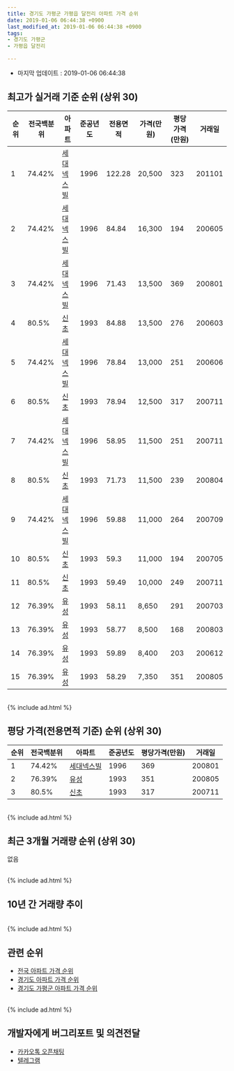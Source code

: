 ```yaml
---
title: 경기도 가평군 가평읍 달전리 아파트 가격 순위
date: 2019-01-06 06:44:38 +0900
last_modified_at: 2019-01-06 06:44:38 +0900
tags:
- 경기도 가평군
- 가평읍 달전리

---
```


* 마지막 업데이트 : 2019-01-06 06:44:38

## 최고가 실거래 기준 순위 (상위 30)


|순위|전국백분위|아파트|준공년도|전용면적|가격(만원)|평당가격(만원)|거래일|
|---|---|---|---|---|---|---|---|
|1|74.42%|[세대넥스빌](https://search.naver.com/search.naver?query=%EA%B2%BD%EA%B8%B0%EB%8F%84+%EA%B0%80%ED%8F%89%EA%B5%B0+%EA%B0%80%ED%8F%89%EC%9D%8D+%EB%8B%AC%EC%A0%84%EB%A6%AC+%EC%84%B8%EB%8C%80%EB%84%A5%EC%8A%A4%EB%B9%8C)|1996|122.28|20,500|323|201101|
|2|74.42%|[세대넥스빌](https://search.naver.com/search.naver?query=%EA%B2%BD%EA%B8%B0%EB%8F%84+%EA%B0%80%ED%8F%89%EA%B5%B0+%EA%B0%80%ED%8F%89%EC%9D%8D+%EB%8B%AC%EC%A0%84%EB%A6%AC+%EC%84%B8%EB%8C%80%EB%84%A5%EC%8A%A4%EB%B9%8C)|1996|84.84|16,300|194|200605|
|3|74.42%|[세대넥스빌](https://search.naver.com/search.naver?query=%EA%B2%BD%EA%B8%B0%EB%8F%84+%EA%B0%80%ED%8F%89%EA%B5%B0+%EA%B0%80%ED%8F%89%EC%9D%8D+%EB%8B%AC%EC%A0%84%EB%A6%AC+%EC%84%B8%EB%8C%80%EB%84%A5%EC%8A%A4%EB%B9%8C)|1996|71.43|13,500|369|200801|
|4|80.5%|[신초](https://search.naver.com/search.naver?query=%EA%B2%BD%EA%B8%B0%EB%8F%84+%EA%B0%80%ED%8F%89%EA%B5%B0+%EA%B0%80%ED%8F%89%EC%9D%8D+%EB%8B%AC%EC%A0%84%EB%A6%AC+%EC%8B%A0%EC%B4%88)|1993|84.88|13,500|276|200603|
|5|74.42%|[세대넥스빌](https://search.naver.com/search.naver?query=%EA%B2%BD%EA%B8%B0%EB%8F%84+%EA%B0%80%ED%8F%89%EA%B5%B0+%EA%B0%80%ED%8F%89%EC%9D%8D+%EB%8B%AC%EC%A0%84%EB%A6%AC+%EC%84%B8%EB%8C%80%EB%84%A5%EC%8A%A4%EB%B9%8C)|1996|78.84|13,000|251|200606|
|6|80.5%|[신초](https://search.naver.com/search.naver?query=%EA%B2%BD%EA%B8%B0%EB%8F%84+%EA%B0%80%ED%8F%89%EA%B5%B0+%EA%B0%80%ED%8F%89%EC%9D%8D+%EB%8B%AC%EC%A0%84%EB%A6%AC+%EC%8B%A0%EC%B4%88)|1993|78.94|12,500|317|200711|
|7|74.42%|[세대넥스빌](https://search.naver.com/search.naver?query=%EA%B2%BD%EA%B8%B0%EB%8F%84+%EA%B0%80%ED%8F%89%EA%B5%B0+%EA%B0%80%ED%8F%89%EC%9D%8D+%EB%8B%AC%EC%A0%84%EB%A6%AC+%EC%84%B8%EB%8C%80%EB%84%A5%EC%8A%A4%EB%B9%8C)|1996|58.95|11,500|251|200711|
|8|80.5%|[신초](https://search.naver.com/search.naver?query=%EA%B2%BD%EA%B8%B0%EB%8F%84+%EA%B0%80%ED%8F%89%EA%B5%B0+%EA%B0%80%ED%8F%89%EC%9D%8D+%EB%8B%AC%EC%A0%84%EB%A6%AC+%EC%8B%A0%EC%B4%88)|1993|71.73|11,500|239|200804|
|9|74.42%|[세대넥스빌](https://search.naver.com/search.naver?query=%EA%B2%BD%EA%B8%B0%EB%8F%84+%EA%B0%80%ED%8F%89%EA%B5%B0+%EA%B0%80%ED%8F%89%EC%9D%8D+%EB%8B%AC%EC%A0%84%EB%A6%AC+%EC%84%B8%EB%8C%80%EB%84%A5%EC%8A%A4%EB%B9%8C)|1996|59.88|11,000|264|200709|
|10|80.5%|[신초](https://search.naver.com/search.naver?query=%EA%B2%BD%EA%B8%B0%EB%8F%84+%EA%B0%80%ED%8F%89%EA%B5%B0+%EA%B0%80%ED%8F%89%EC%9D%8D+%EB%8B%AC%EC%A0%84%EB%A6%AC+%EC%8B%A0%EC%B4%88)|1993|59.3|11,000|194|200705|
|11|80.5%|[신초](https://search.naver.com/search.naver?query=%EA%B2%BD%EA%B8%B0%EB%8F%84+%EA%B0%80%ED%8F%89%EA%B5%B0+%EA%B0%80%ED%8F%89%EC%9D%8D+%EB%8B%AC%EC%A0%84%EB%A6%AC+%EC%8B%A0%EC%B4%88)|1993|59.49|10,000|249|200711|
|12|76.39%|[유성](https://search.naver.com/search.naver?query=%EA%B2%BD%EA%B8%B0%EB%8F%84+%EA%B0%80%ED%8F%89%EA%B5%B0+%EA%B0%80%ED%8F%89%EC%9D%8D+%EB%8B%AC%EC%A0%84%EB%A6%AC+%EC%9C%A0%EC%84%B1)|1993|58.11|8,650|291|200703|
|13|76.39%|[유성](https://search.naver.com/search.naver?query=%EA%B2%BD%EA%B8%B0%EB%8F%84+%EA%B0%80%ED%8F%89%EA%B5%B0+%EA%B0%80%ED%8F%89%EC%9D%8D+%EB%8B%AC%EC%A0%84%EB%A6%AC+%EC%9C%A0%EC%84%B1)|1993|58.77|8,500|168|200803|
|14|76.39%|[유성](https://search.naver.com/search.naver?query=%EA%B2%BD%EA%B8%B0%EB%8F%84+%EA%B0%80%ED%8F%89%EA%B5%B0+%EA%B0%80%ED%8F%89%EC%9D%8D+%EB%8B%AC%EC%A0%84%EB%A6%AC+%EC%9C%A0%EC%84%B1)|1993|59.89|8,400|203|200612|
|15|76.39%|[유성](https://search.naver.com/search.naver?query=%EA%B2%BD%EA%B8%B0%EB%8F%84+%EA%B0%80%ED%8F%89%EA%B5%B0+%EA%B0%80%ED%8F%89%EC%9D%8D+%EB%8B%AC%EC%A0%84%EB%A6%AC+%EC%9C%A0%EC%84%B1)|1993|58.29|7,350|351|200805|


<br>
{% include ad.html %}
<br>

## 평당 가격(전용면적 기준) 순위 (상위 30)


|순위|전국백분위|아파트|준공년도|평당가격(만원)|거래일|
|---|---|---|---|---|---|
|1|74.42%|[세대넥스빌](https://search.naver.com/search.naver?query=%EA%B2%BD%EA%B8%B0%EB%8F%84+%EA%B0%80%ED%8F%89%EA%B5%B0+%EA%B0%80%ED%8F%89%EC%9D%8D+%EB%8B%AC%EC%A0%84%EB%A6%AC+%EC%84%B8%EB%8C%80%EB%84%A5%EC%8A%A4%EB%B9%8C)|1996|369|200801|
|2|76.39%|[유성](https://search.naver.com/search.naver?query=%EA%B2%BD%EA%B8%B0%EB%8F%84+%EA%B0%80%ED%8F%89%EA%B5%B0+%EA%B0%80%ED%8F%89%EC%9D%8D+%EB%8B%AC%EC%A0%84%EB%A6%AC+%EC%9C%A0%EC%84%B1)|1993|351|200805|
|3|80.5%|[신초](https://search.naver.com/search.naver?query=%EA%B2%BD%EA%B8%B0%EB%8F%84+%EA%B0%80%ED%8F%89%EA%B5%B0+%EA%B0%80%ED%8F%89%EC%9D%8D+%EB%8B%AC%EC%A0%84%EB%A6%AC+%EC%8B%A0%EC%B4%88)|1993|317|200711|


<br>
{% include ad.html %}
<br>

## 최근 3개월 거래량 순위 (상위 30)

없음

<br>
{% include ad.html %}
<br>

## 10년 간 거래량 추이


<div style="width:100%;">
    <canvas id="deal_progress" height="250"></canvas>
</div>

<script>
new Chart(document.getElementById("deal_progress"), {
    type: 'line',
    data: {
        labels: ['200901','200902','200903','200904','200905','200906','200907','200908','200909','200910','200911','200912','201001','201002','201003','201004','201005','201006','201007','201008','201009','201010','201011','201012','201101','201102','201103','201104','201105','201106','201107','201108','201109','201110','201111','201112','201201','201202','201203','201204','201205','201206','201207','201208','201209','201210','201211','201212','201301','201302','201303','201304','201305','201306','201307','201308','201309','201310','201311','201312','201401','201402','201403','201404','201405','201406','201407','201408','201409','201410','201411','201412','201501','201502','201503','201504','201505','201506','201507','201508','201509','201510','201511','201512','201601','201602','201603','201604','201605','201606','201607','201608','201609','201610','201611','201612','201701','201702','201703','201704','201705','201706','201707','201708','201709','201710','201711','201712','201801','201802','201803','201804','201805','201806','201807','201808','201809','201810','201811','201812','201901'],
        datasets: [{
            label: '실거래 수',
            pointRadius: 1,
            data: [0, 1, 0, 2, 2, 0, 1, 3, 3, 2, 4, 1, 3, 1, 2, 1, 5, 0, 1, 1, 2, 0, 0, 0, 2, 4, 1, 2, 1, 2, 1, 2, 1, 3, 1, 1, 1, 7, 1, 0, 1, 5, 3, 1, 0, 0, 4, 0, 2, 3, 0, 0, 3, 0, 3, 0, 2, 4, 1, 1, 0, 0, 7, 1, 1, 3, 0, 1, 1, 1, 2, 2, 0, 0, 2, 2, 2, 1, 1, 4, 0, 4, 1, 0, 1, 1, 3, 1, 0, 1, 1, 0, 3, 2, 2, 3, 0, 1, 1, 3, 3, 3, 0, 1, 2, 1, 2, 0, 1, 3, 1, 2, 0, 0, 1, 2, 0, 1, 0, 0, 0],
            borderColor: "rgba(255, 201, 14, 1)",
            backgroundColor: "rgba(255, 201, 14, 0.5)",
            fill: true,
        }]
    },
    options: {
        responsive: true,
        title: {
            display: true,
            text: '10년간 거래량 추이'
        },
        tooltips: {
            mode: 'index',
            intersect: false,
        },
        hover: {
            mode: 'nearest',
            intersect: true
        },
        scales: {
            xAxes: [{
                display: true,
                scaleLabel: {
                    display: true,
                    labelString: '년/월'
                }
            }],
            yAxes: [{
                display: true,
                ticks: {
                    suggestedMin: 0,
                },
                scaleLabel: {
                    display: true,
                    labelString: '실거래 수'
                }
            }]
        }
    }
});

</script>


<br>
{% include ad.html %}
<br>

## 관련 순위

- [전국 아파트 가격 순위](https://inasie.github.io/apt-ranking/전국)
- [경기도 아파트 가격 순위](https://inasie.github.io/apt-ranking/경기도)
- [경기도 가평군 아파트 가격 순위](https://inasie.github.io/apt-ranking/경기도-가평군)


<br>
{% include ad.html %}
<br>

## 개발자에게 버그리포트 및 의견전달

- [카카오톡 오픈채팅](https://open.kakao.com/o/gLJUAP4)
- [텔레그램](https://t.me/inasie)

